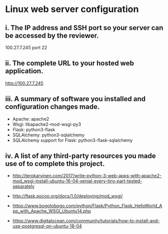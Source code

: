 # Linux web server configuration

## i. The IP address and SSH port so your server can be accessed by the reviewer.
100.27.7.245 port 22

## ii. The complete URL to your hosted web application.
http://100.27.7.245

## iii. A summary of software you installed and configuration changes made.

  * Apache: apache2
  * Wsgi: libapache2-mod-wsgi-py3
  * Flask: python3-flask
  * SQLAlchemy: python3-sqlalchemy
  * SQLAlchemy support for Flask: python3-flask-sqlalchemy


## iv. A list of any third-party resources you made use of to complete this project.

  * http://terokarvinen.com/2017/write-python-3-web-apps-with-apache2-mod_wsgi-install-ubuntu-16-04-xenial-every-tiny-part-tested-separately

 * http://flask.pocoo.org/docs/1.0/deploying/mod_wsgi/

  * https://www.bogotobogo.com/python/Flask/Python_Flask_HelloWorld_App_with_Apache_WSGI_Ubuntu14.php

  * https://www.digitalocean.com/community/tutorials/how-to-install-and-use-postgresql-on-ubuntu-18-04
